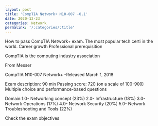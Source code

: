 ```yaml
---
layout: post
title: 'CompTIA Network+ N10-007 -0.1'
date: 2020-12-23
categories: Network
permalink: '/:categories/:title'
---
```

How to pass CompTIA Network+ exam. 
The most popular tech certi in the world. 
Career growth 
Professional prerequisition

CompTIA is the computing industry association 

From Messer

CompTIA N10-007 Network+ 
-Released March 1, 2018


Exam description:
90 min
Passing score: 720 (on a scale of 100-900)
Multiple choice and performance-based questions

Domain 
1.0- Networking concept (23%)
2.0- Infrastructure (18%)
3.0- Network Operations (17%)
4.0- Network Security (20%)
5.0- Network Troubleshooting and Tools (22%)

Check the exam objectives

